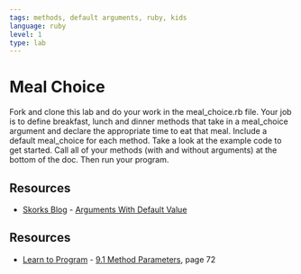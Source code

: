 ```yaml
---
tags: methods, default arguments, ruby, kids
language: ruby
level: 1
type: lab
---
```


# Meal Choice

Fork and clone this lab and do your work in the meal_choice.rb file. Your job is to define breakfast, lunch and dinner methods that take in a meal_choice argument and declare the appropriate time to eat that meal. Include a default meal_choice for each method. Take a look at the example code to get started. Call all of your methods (with and without arguments) at the bottom of the doc. Then run your program.

## Resources
* [Skorks Blog](http://www.skorks.com/) - [Arguments With Default Value](http://www.skorks.com/2009/08/method-arguments-in-ruby/)
## Resources
* [Learn to Program](http://books.flatironschool.com/books/43?page=72) - [9.1 Method Parameters](http://books.flatironschool.com/books/43?page=72), page 72
